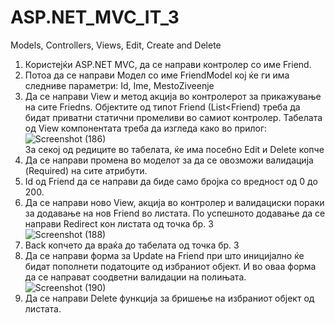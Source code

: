 # ASP.NET_MVC_IT_3
Models, Controllers, Views, Edit, Create and Delete

1. Користејќи ASP.NET MVC, да се направи контролер со име Friend.  
2. Потоа да се направи Модел со име FriendModel кој ќе ги има следниве параметри: Id, Ime, MestoZiveenje 
3. Да се направи View и метод акција во контролерот за прикажување на сите Friedns. Објектите од типот Friend (List<Friend) треба да бидат приватни статични промеливи во самиот контролер. Табелата од View компонентата треба да изгледа како во прилог: <br />
![Screenshot (186)](https://user-images.githubusercontent.com/48455819/82371094-e7adac00-9a19-11ea-888c-65b4dc274f0f.png)<br />
За секој од редиците во табелата, ќе има посебно Edit и Delete копче 
4. Да се направи промена во моделот за да се овозможи валидација (Required) на сите атрибути.  
5. Id од Friend да се направи да биде само бројка со вредност од 0 до 200. 
6. Да се направи ново View, акција во контролер и валидациски пораки за додавање на нов Friend во листата. По успешното додавање да се направи Redirect кон листата од точка бр. 3<br />
![Screenshot (188)](https://user-images.githubusercontent.com/48455819/82371738-fc3e7400-9a1a-11ea-84a8-17fca0c1a8ff.png) <br />
7. Back копчето да враќа до табелата од точка бр. 3 
8. Да се направи форма за Update на Friend при што иницијално ќе бидат пополнети податоците од избраниот објект. И во оваа форма да се направат соодветни валидации на полињата.<br />
![Screenshot (190)](https://user-images.githubusercontent.com/48455819/82371967-66efaf80-9a1b-11ea-9e31-8aa5249a68bf.png)<br />
9. Да се направи Delete функција за бришење на избраниот објект од листата. 


